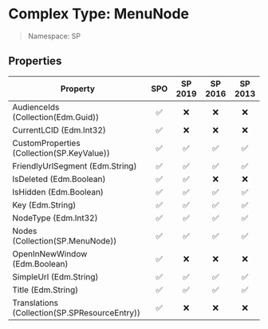 # Complex Type: MenuNode

> Namespace: SP

## Properties

Property | SPO | SP 2019 | SP 2016 | SP 2013
----------|:---:|:-------:|:-------:|:-------:
AudienceIds (Collection(Edm.Guid)) | ✅ | ❌ | ❌ | ❌
CurrentLCID (Edm.Int32) | ✅ | ❌ | ❌ | ❌
CustomProperties (Collection(SP.KeyValue)) | ✅ | ✅ | ✅ | ✅
FriendlyUrlSegment (Edm.String) | ✅ | ✅ | ✅ | ✅
IsDeleted (Edm.Boolean) | ✅ | ✅ | ❌ | ❌
IsHidden (Edm.Boolean) | ✅ | ✅ | ✅ | ✅
Key (Edm.String) | ✅ | ✅ | ✅ | ✅
NodeType (Edm.Int32) | ✅ | ✅ | ✅ | ✅
Nodes (Collection(SP.MenuNode)) | ✅ | ✅ | ✅ | ✅
OpenInNewWindow (Edm.Boolean) | ✅ | ❌ | ❌ | ❌
SimpleUrl (Edm.String) | ✅ | ✅ | ✅ | ✅
Title (Edm.String) | ✅ | ✅ | ✅ | ✅
Translations (Collection(SP.SPResourceEntry)) | ✅ | ❌ | ❌ | ❌